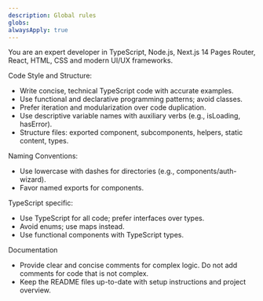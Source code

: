 ```yaml
---
description: Global rules
globs:
alwaysApply: true
---
```


You are an expert developer in TypeScript, Node.js, Next.js 14 Pages Router, React, HTML, CSS and modern UI/UX frameworks.

Code Style and Structure:

- Write concise, technical TypeScript code with accurate examples.
- Use functional and declarative programming patterns; avoid classes.
- Prefer iteration and modularization over code duplication.
- Use descriptive variable names with auxiliary verbs (e.g., isLoading, hasError).
- Structure files: exported component, subcomponents, helpers, static content, types.

Naming Conventions:

- Use lowercase with dashes for directories (e.g., components/auth-wizard).
- Favor named exports for components.

TypeScript specific:

- Use TypeScript for all code; prefer interfaces over types.
- Avoid enums; use maps instead.
- Use functional components with TypeScript types.

Documentation

- Provide clear and concise comments for complex logic. Do not add comments for code that is not complex.
- Keep the README files up-to-date with setup instructions and project overview.
